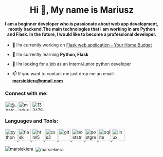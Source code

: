 <h1 align="center">Hi 👋, My name is Mariusz</h1>
<h4 align="center">I am a beginner developer who is passionate about web app development, mostly backend.The main technologies that I am working in are Python and Flask<!--, Django-->. In the future, I would like to become a professional developer.</h4>

- 🔭 I’m currently working on [Flask web application - Your Home Budget](https://github.com/marsiekiera/YHB)

- 🌱 I’m currently learning **Python, Flask<!--, Django-->**

- 🔎 I’m looking for a job as an Intern/Junior python developer

- 📫 If you want to contact me just drop me an email: **marsiekiera@gmail.com**

<h3 align="left">Connect with me:</h3>
<p align="left">
<a href="https://twitter.com/@_hatchet" target="blank"><img align="center" src="https://cdn.jsdelivr.net/npm/simple-icons@3.0.1/icons/twitter.svg" alt="@_hatchet" height="30" width="40" /></a>
<a href="https://linkedin.com/in/mariusz-siekiera" target="blank"><img align="center" src="https://cdn.jsdelivr.net/npm/simple-icons@3.0.1/icons/linkedin.svg" alt="mariusz-siekiera" height="30" width="40" /></a>
<a href="https://stackoverflow.com/users/13347805" target="blank"><img align="center" src="https://cdn.jsdelivr.net/npm/simple-icons@3.0.1/icons/stackoverflow.svg" alt="13347805" height="30" width="40" /></a>
</p>

<h3 align="left">Languages and Tools:</h3>
<p align="left"> 
    <a href="https://www.python.org" target="_blank"> <img src="https://devicons.github.io/devicon/devicon.git/icons/python/python-original.svg" alt="python" width="40" height="40"/> </a> 
    <a href="https://flask.palletsprojects.com/" target="_blank"> <img src="https://www.vectorlogo.zone/logos/pocoo_flask/pocoo_flask-icon.svg" alt="flask" width="40" height="40"/> </a>
<!--     <a href="https://www.djangoproject.com/" target="_blank"> <img src="https://devicons.github.io/devicon/devicon.git/icons/django/django-original.svg" alt="django" width="40" height="40"/> </a>  -->
    <a href="https://www.w3.org/html/" target="_blank"> <img src="https://devicons.github.io/devicon/devicon.git/icons/html5/html5-original-wordmark.svg" alt="html5" width="40" height="40"/> </a> 
    <a href="https://www.w3schools.com/css/" target="_blank"> <img src="https://devicons.github.io/devicon/devicon.git/icons/css3/css3-original-wordmark.svg" alt="css3" width="40" height="40"/> </a> 
<!--     <a href="https://developer.mozilla.org/en-US/docs/Web/JavaScript" target="_blank"> <img src="https://devicons.github.io/devicon/devicon.git/icons/javascript/javascript-original.svg" alt="javascript" width="40" height="40"/> </a>  -->
    <a href="https://git-scm.com/" target="_blank"> <img src="https://www.vectorlogo.zone/logos/git-scm/git-scm-icon.svg" alt="git" width="40" height="40"/> </a> 
  <a href="https://getbootstrap.com" target="_blank"> <img src="https://devicons.github.io/devicon/devicon.git/icons/bootstrap/bootstrap-plain.svg" alt="bootstrap" width="40" height="40"/> </a> 
    <a href="https://www.postgresql.org" target="_blank"> <img src="https://devicons.github.io/devicon/devicon.git/icons/postgresql/postgresql-original-wordmark.svg" alt="postgresql" width="40" height="40"/> </a> 
  <a href="https://www.sqlite.org/" target="_blank"> <img src="https://www.vectorlogo.zone/logos/sqlite/sqlite-icon.svg" alt="sqlite" width="40" height="40"/> </a>
  <a href="https://www.linux.org/" target="_blank"> <img src="https://devicons.github.io/devicon/devicon.git/icons/linux/linux-original.svg" alt="linux" width="40" height="40"/> </a> </p>

<p><img align="left" src="https://github-readme-stats.vercel.app/api/top-langs?username=marsiekiera&show_icons=true&locale=en&layout=compact" alt="marsiekiera" /></p>

<p>&nbsp;<img align="center" src="https://github-readme-stats.vercel.app/api?username=marsiekiera&show_icons=true&locale=en" alt="marsiekiera" /></p>
